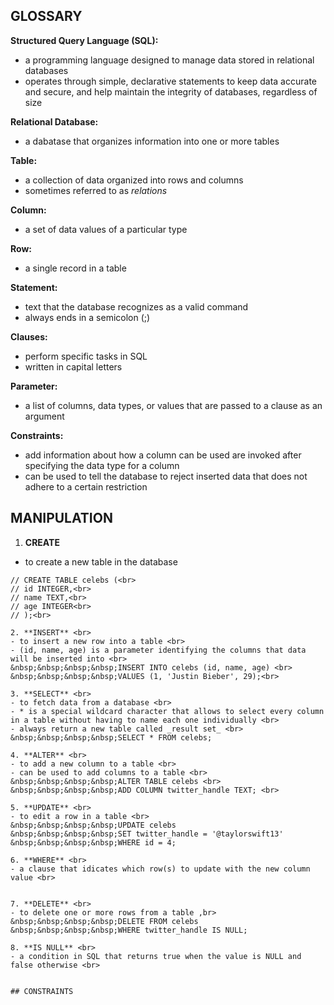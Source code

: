 ## GLOSSARY
**Structured Query Language (SQL):**<br>
- a programming language designed to manage data stored in relational databases<br>
- operates through simple, declarative statements to keep data accurate and secure, and help maintain the integrity of databases, regardless of size<br>

**Relational Database:**<br>
- a dabatase that organizes information into one or more tables<br>

**Table:**<br>
- a collection of data organized into rows and columns<br>
- sometimes referred to as _relations_<br>

**Column:**<br>
- a set of data values of a particular type<br>

**Row:**<br>
- a single record in a table<br>

**Statement:**<br>
- text that the database recognizes as a valid command<br>
- always ends in a semicolon (;) <br>

**Clauses:**<br>
- perform specific tasks in SQL <br>
- written in capital letters<br>

**Parameter:**<br>
- a list of columns, data types, or values that are passed to a clause as an argument<br>

**Constraints:**<br>
- add information about how a column can be used are invoked after specifying the data type for a column <br>
- can be used to tell the database to reject inserted data that does not adhere to a certain restriction <br>



## MANIPULATION
1. **CREATE** <br>
- to create a new table in the database <br>
``` example
// CREATE TABLE celebs (<br>
// id INTEGER,<br>
// name TEXT,<br>
// age INTEGER<br>
// );<br>

2. **INSERT** <br>
- to insert a new row into a table <br>
- (id, name, age) is a parameter identifying the columns that data will be inserted into <br>
&nbsp;&nbsp;&nbsp;&nbsp;INSERT INTO celebs (id, name, age) <br>
&nbsp;&nbsp;&nbsp;&nbsp;VALUES (1, 'Justin Bieber', 29);<br>

3. **SELECT** <br>
- to fetch data from a database <br>
- * is a special wildcard character that allows to select every column in a table without having to name each one individually <br>
- always return a new table called _result set_ <br>
&nbsp;&nbsp;&nbsp;&nbsp;SELECT * FROM celebs;

4. **ALTER** <br>
- to add a new column to a table <br>
- can be used to add columns to a table <br>
&nbsp;&nbsp;&nbsp;&nbsp;ALTER TABLE celebs <br>
&nbsp;&nbsp;&nbsp;&nbsp;ADD COLUMN twitter_handle TEXT; <br>

5. **UPDATE** <br>
- to edit a row in a table <br>
&nbsp;&nbsp;&nbsp;&nbsp;UPDATE celebs
&nbsp;&nbsp;&nbsp;&nbsp;SET twitter_handle = '@taylorswift13'
&nbsp;&nbsp;&nbsp;&nbsp;WHERE id = 4;

6. **WHERE** <br>
- a clause that idicates which row(s) to update with the new column value <br>


7. **DELETE** <br>
- to delete one or more rows from a table ,br>
&nbsp;&nbsp;&nbsp;&nbsp;DELETE FROM celebs
&nbsp;&nbsp;&nbsp;&nbsp;WHERE twitter_handle IS NULL;

8. **IS NULL** <br>
- a condition in SQL that returns true when the value is NULL and false otherwise <br>


## CONSTRAINTS
